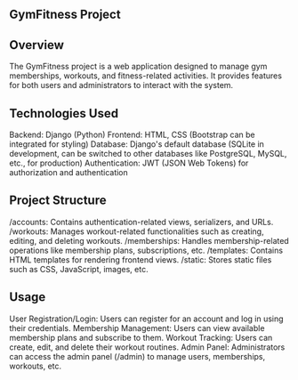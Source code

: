 ## GymFitness Project


## Overview
The GymFitness project is a web application designed to manage gym memberships, workouts, and fitness-related activities. It provides features for both users and administrators to interact with the system.

## Technologies Used

Backend: Django (Python)
Frontend: HTML, CSS (Bootstrap can be integrated for styling)
Database: Django's default database (SQLite in development, can be switched to other databases like PostgreSQL, MySQL, etc., for production)
Authentication: JWT (JSON Web Tokens) for authorization and authentication

## Project Structure
/accounts: Contains authentication-related views, serializers, and URLs.
/workouts: Manages workout-related functionalities such as creating, editing, and deleting workouts.
/memberships: Handles membership-related operations like membership plans, subscriptions, etc.
/templates: Contains HTML templates for rendering frontend views.
/static: Stores static files such as CSS, JavaScript, images, etc.

## Usage
User Registration/Login: Users can register for an account and log in using their credentials.
Membership Management: Users can view available membership plans and subscribe to them.
Workout Tracking: Users can create, edit, and delete their workout routines.
Admin Panel: Administrators can access the admin panel (/admin) to manage users, memberships, workouts, etc.
